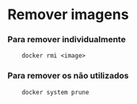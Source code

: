 # Remover imagens

### Para remover individualmente
``` unix
    docker rmi <image>
```

### Para remover os não utilizados
``` unix
    docker system prune
```
